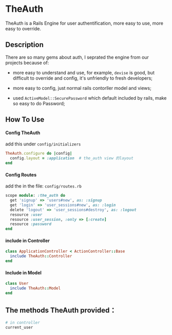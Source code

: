 
# TheAuth

TheAuth is a Rails Engine for user authentification, more easy to use, more easy to override.


## Description

There are so many gems about auth, I seprated the engine from our projects because of:

- more easy to understand and use, for example, `devise` is good, but difficult to override and config, it's unfriendly to fresh developers;

- more easy to config, just normal rails contorller model and views; 

- used `ActiveModel::SecurePassword` which default included by rails, make so easy to do Password;

## How To Use

#### Config TheAuth

add this under `config/initializers`

```ruby
TheAuth.configure do |config|
  config.layout = :application  # the_auth view 的layout
end
```

#### Config Routes

add the in the file: `config/routes.rb`

```ruby
scope module: :the_auth do
  get 'signup' => 'users#new', as: :signup  
  get 'login' => 'user_sessions#new', as: :login  
  delete 'logout' => 'user_sessions#destroy', as: :logout
  resource :user
  resource :user_session, :only => [:create]
  resource :password
end
```

#### include in Controller



```ruby
class ApplicationController < ActionController::Base
  include TheAuth::Controller
end
```

#### Include in Model

```ruby
class User
  include TheAuth::Model
end
```

## The methods TheAuth provided：

```ruby
# in controller
current_user
```
